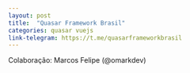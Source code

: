```yaml
---
layout: post
title:  "Quasar Framework Brasil"
categories: quasar vuejs
link-telegram: https://t.me/quasarframeworkbrasil
---
```

Colaboração: Marcos Felipe (@omarkdev)
